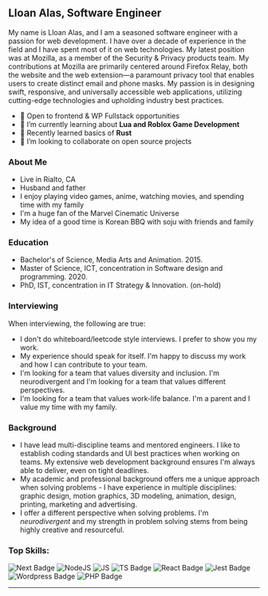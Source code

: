 ## Lloan Alas, Software Engineer

My name is Lloan Alas, and I am a seasoned software engineer with a passion for web development. I have over a decade of experience in the field and I have spent most of it on web technologies. My latest position was at Mozilla, as a member of the Security & Privacy products team. My contributions at Mozilla are primarily centered around Firefox Relay, both the website and the web extension—a paramount privacy tool that enables users to create distinct email and phone masks. My passion is in designing swift, responsive, and universally accessible web applications, utilizing cutting-edge technologies and upholding industry best practices.

- 🔭 Open to frontend & WP Fullstack opportunities
- 🌱 I’m currently learning about **Lua and Roblox Game Development**
- 🎉 Recently learned basics of **Rust**
- 👯 I’m looking to collaborate on open source projects 

### About Me
- Live in Rialto, CA
- Husband and father
- I enjoy playing video games, anime, watching movies, and spending time with my family
- I'm a huge fan of the Marvel Cinematic Universe
- My idea of a good time is Korean BBQ with soju with friends and family 

### Education 
- Bachelor's of Science, Media Arts and Animation. 2015.
- Master of Science, ICT, concentration in Software design and programming. 2020.
- PhD, IST, concentration in IT Strategy & Innovation. (on-hold)

### Interviewing

When interviewing, the following are true: 

-  I don't do whiteboard/leetcode style interviews. I prefer to show you my work.
-  My experience should speak for itself. I'm happy to discuss my work and how I can contribute to your team.
-  I'm looking for a team that values diversity and inclusion. I'm neurodivergent and I'm looking for a team that values different perspectives.
-  I'm looking for a team that values work-life balance. I'm a parent and I value my time with my family.

### Background
- I have lead multi-discipline teams and mentored engineers. I like to establish coding standards and UI best practices when working on teams. My extensive web development background ensures I'm always able to deliver, even on tight deadlines.
- ️My academic and professional background offers me a unique approach when solving problems - I have experience in multiple disciplines: graphic design, motion graphics, 3D modeling, animation, design, printing, marketing and advertising. 
- I offer a different perspective when solving problems. I'm *neurodivergent* and my strength in problem solving stems from being highly creative and resourceful. 
 
### Top Skills:
![Next Badge](https://img.shields.io/badge/Next-white?style=for-the-badge&logo=next.js&logoColor=black) 
![NodeJS](https://img.shields.io/badge/node.js-white?style=for-the-badge&logo=node.js&logoColor=6DA55F) 
![JS](https://img.shields.io/badge/javascript-white?style=for-the-badge&logo=javascript) 
![TS Badge](https://img.shields.io/badge/typescript-white?style=for-the-badge&logo=typescript&logoColor=blue) 
![React Badge](https://img.shields.io/badge/react-white?style=for-the-badge&logo=react&logoColor=58c4dc)
![Jest Badge](https://img.shields.io/badge/jest-white?style=for-the-badge&logo=jest&logoColor=99425B)
![Wordpress Badge](https://img.shields.io/badge/wordpress-white?style=for-the-badge&logo=wordpress&logoColor=blue)
![PHP Badge](https://img.shields.io/badge/PHP-white?style=for-the-badge&logo=php)
 
---
